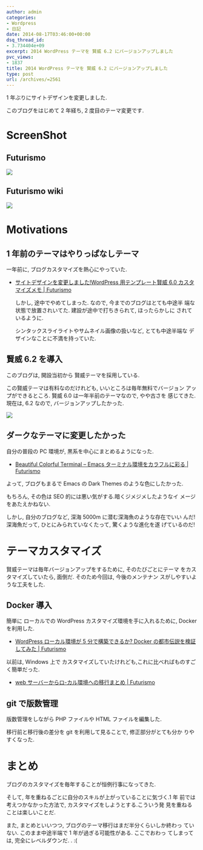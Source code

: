 ```yaml
---
author: admin
categories:
- Wordpress
- 日記
date: 2014-08-17T03:46:00+00:00
dsq_thread_id:
- 3.734404e+09
excerpt: 2014 WordPress テーマを 賢威 6.2 にバージョンアップしました
pvc_views:
- 1837
title: 2014 WordPress テーマを 賢威 6.2 にバージョンアップしました
type: post
url: /archives/=2561
---
```


1 年ぶりにサイトデザインを変更しました.

このブログをはじめて 2 年経ち, 2 度目のテーマ変更です.

ScreenShot
==========

Futurismo
---------

![](./..//img/2014-08-17-125026_futurismo_keni62.png)

Futurismo wiki
--------------

![](./../img/2014-08-17-124249_futurismo_wiki.png)

Motivations
===========

1 年前のテーマはやりっぱなしテーマ
----------------------------------

一年前に, ブログカスタマイズを熱心にやっていた.

-   [サイトデザインを変更しました!WordPress 用テンプレート賢威 6.0
    カスタマイズメモ | Futurismo](http://futurismo.biz/archives/1533)

    しかし, 途中でやめてしまった. なので, 今までのブログはとても中途半
    端な状態で放置されいてた. 建設が途中で打ちきられて, ほったらかしに
    されているように.

    シンタックスライライトやサムネイル画像の扱いなど, とても中途半端な
    デザインなことに不満を持っていた.

賢威 6.2 を導入
---------------

このブログは, 開設当初から 賢威テーマを採用している.

この賢威テーマは有料なのだけれども, いいところは毎年無料でバージョン
アップができるところ. 賢威 6.0 は一年半前のテーマなので, やや古さを
感じてきた.現在は, 6.2 なので, バージョンアップしたかった.

<script type="text/javascript" src="http://www.infotop.jp/click.js"></script>
<a href="http://www.seo-keni.jp/" onClick="return clickCount (248685, 2058);"><img src="http://www.infotop.jp/img/banner3_2058.jpg" border="0" /></a>

ダークなテーマに変更したかった
------------------------------

自分の普段の PC 環境が, 黒系を中心にまとめるようになった.

-   [Beautiful Colorful Terminal – Emacs ターミナル環境をカラフルに彩る
    | Futurismo](http://futurismo.biz/archives/2146)

よって, ブログもまるで Emacs の Dark Themes のような色にしたかった.

もちろん, その色は SEO 的には悪い気がする.暗くジメジメしたようなイ
メージをあたえかねない.

しかし, 自分のブログなど, 深海 5000m に潜む深海魚のような存在でいい
んだ! 深海魚だって, ひとにみられていなくたって, 驚くような進化を遂
げているのだ!

テーマカスタマイズ
==================

賢威テーマは毎年バージョンアップをするために, そのたびごとにテーマ
をカスタマイズしていたら, 面倒だ. そのため今回は, 今後のメンテナン
スがしやすいような工夫をした.

Docker 導入
-----------

簡単に ローカルでの WordPress カスタマイズ環境を手に入れるために, Docker
を利用した.

-   [WordPress ローカル環境が 5 分で構築できるか? Docker
    の都市伝説を検証してみた |
    Futurismo](http://futurismo.biz/archives/2545)

以前は, Windows 上で
カスタマイズしていたけれども,これに比べればものすごく簡単だった.

-   [web サーバーからロ-カル環境への移行まとめ |
    Futurismo](http://futurismo.biz/archives/23)

git で版数管理
--------------

版数管理をしながら PHP ファイルや HTML ファイルを編集した.

移行前と移行後の差分を git を利用して見ることで, 修正部分がとても分か
りやすくなった.

まとめ
======

ブログのカスタマイズを毎年することが恒例行事になってきた.

そして, 年を重ねるごとに自分のスキルが上がっていることに気づく.1 年
前では考えつかなかった方法で, カスタマイズをしようとする.こういう発
見を重ねることは楽しいことだ.

また, まとめといいつつ, ブログのテーマ移行はまだ半分くらいしか終わっ
ていない. このまま中途半端で 1 年が過ぎる可能性がある. ここでおわっ
てしまっては, 完全にレベルダウンだ. . :(

